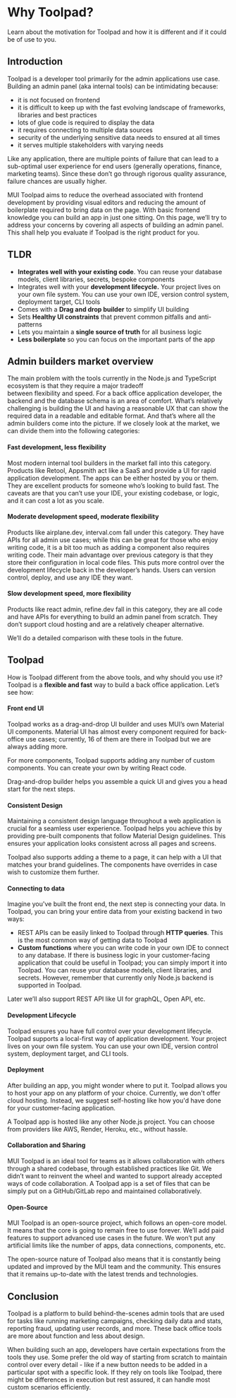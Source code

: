 # Why Toolpad?

<p class="description">Learn about the motivation for Toolpad and how it is different and if it could be of use to you.</p>

## Introduction

Toolpad is a developer tool primarily for the admin applications use case. Building an admin panel (aka internal tools) can be intimidating because:

- it is not focused on frontend
- it is difficult to keep up with the fast evolving landscape of frameworks, libraries and best practices
- lots of glue code is required to display the data
- it requires connecting to multiple data sources
- security of the underlying sensitive data needs to ensured at all times
- it serves multiple stakeholders with varying needs

Like any application, there are multiple points of failure that can lead to a sub-optimal user experience for end users (generally operations, finance, marketing teams). Since these don’t go through rigorous quality assurance, failure chances are usually higher.

MUI Toolpad aims to reduce the overhead associated with frontend development by providing visual editors and reducing the amount of boilerplate required to bring data on the page. With basic frontend knowledge you can build an app in just one sitting. On this page, we’ll try to address your concerns by covering all aspects of building an admin panel. This shall help you evaluate if Toolpad is the right product for you.

## TLDR

- **Integrates well with your existing code**. You can reuse your database models, client libraries, secrets, bespoke components
- Integrates well with your **development lifecycle.** Your project lives on your own file system. You can use your own IDE, version control system, deployment target, CLI tools
- Comes with a **Drag and drop builder** to simplify UI building
- Sets **Healthy UI constraints** that prevent common pitfalls and anti-patterns
- Lets you maintain a **single source of truth** for all business logic
- **Less boilerplate** so you can focus on the important parts of the app

## Admin builders market overview

The main problem with the tools currently in the Node.js and TypeScript ecosystem is that they require a major tradeoff between flexibility and speed. For a back office application developer, the backend and the database schema is an area of comfort. What’s relatively challenging is building the UI and having a reasonable UX that can show the required data in a readable and editable format. And that’s where all the admin builders come into the picture. If we closely look at the market, we can divide them into the following categories:

#### Fast development, less flexibility

Most modern internal tool builders in the market fall into this category. Products like Retool, Appsmith act like a SaaS and provide a UI for rapid application development. The apps can be either hosted by you or them. They are excellent products for someone who’s looking to build fast. The caveats are that you can’t use your IDE, your existing codebase, or logic, and it can cost a lot as you scale.

#### Moderate development speed, moderate flexibility

Products like airplane.dev, interval.com fall under this category. They have APIs for all admin use cases; while this can be great for those who enjoy writing code, it is a bit too much as adding a component also requires writing code. Their main advantage over previous category is that they store their configuration in local code files. This puts more control over the development lifecycle back in the developer’s hands. Users can version control, deploy, and use any IDE they want.

#### Slow development speed, more flexibility

Products like react admin, refine.dev fall in this category, they are all code and have APIs for everything to build an admin panel from scratch. They don’t support cloud hosting and are a relatively cheaper alternative.

We’ll do a detailed comparison with these tools in the future.

## Toolpad

How is Toolpad different from the above tools, and why should you use it? Toolpad is a **flexible and fast** way to build a back office application. Let’s see how:

#### Front end UI

Toolpad works as a drag-and-drop UI builder and uses MUI’s own Material UI components. Material UI has almost every component required for back-office use cases; currently, 16 of them are there in Toolpad but we are always adding more.

For more components, Toolpad supports adding any number of custom components. You can create your own by writing React code.

Drag-and-drop builder helps you assemble a quick UI and gives you a head start for the next steps.

#### Consistent Design

Maintaining a consistent design language throughout a web application is crucial for a seamless user experience. Toolpad helps you achieve this by providing pre-built components that follow Material Design guidelines. This ensures your application looks consistent across all pages and screens.

Toolpad also supports adding a theme to a page, it can help with a UI that matches your brand guidelines. The components have overrides in case wish to customize them further.

#### Connecting to data

Imagine you've built the front end, the next step is connecting your data. In Toolpad, you can bring your entire data from your existing backend in two ways:

- REST APIs can be easily linked to Toolpad through **HTTP queries**. This is the most common way of getting data to Toolpad
- **Custom functions** where you can write code in your own IDE to connect to any database. If there is business logic in your customer-facing application that could be useful in Toolpad; you can simply import it into Toolpad. You can reuse your database models, client libraries, and secrets. However, remember that currently only Node.js backend is supported in Toolpad.

Later we’ll also support REST API like UI for graphQL, Open API, etc.

#### Development Lifecycle

Toolpad ensures you have full control over your development lifecycle. Toolpad supports a local-first way of application development. Your project lives on your own file system. You can use your own IDE, version control system, deployment target, and CLI tools.

#### Deployment

After building an app, you might wonder where to put it. Toolpad allows you to host your app on any platform of your choice. Currently, we don't offer cloud hosting. Instead, we suggest self-hosting like how you'd have done for your customer-facing application.

A Toolpad app is hosted like any other Node.js project. You can choose from providers like AWS, Render, Heroku, etc., without hassle.

#### Collaboration and Sharing

MUI Toolpad is an ideal tool for teams as it allows collaboration with others through a shared codebase, through established practices like Git. We didn’t want to reinvent the wheel and wanted to support already accepted ways of code collaboration. A Toolpad app is a set of files that can be simply put on a GitHub/GitLab repo and maintained collaboratively.

#### Open-Source

MUI Toolpad is an open-source project, which follows an open-core model. It means that the core is going to remain free to use forever. We’ll add paid features to support advanced use cases in the future. We won’t put any artificial limits like the number of apps, data connections, components, etc.

The open-source nature of Toolpad also means that it is constantly being updated and improved by the MUI team and the community. This ensures that it remains up-to-date with the latest trends and technologies.

## Conclusion

Toolpad is a platform to build behind-the-scenes admin tools that are used for tasks like running marketing campaigns, checking daily data and stats, reporting fraud, updating user records, and more. These back office tools are more about function and less about design.

When building such an app, developers have certain expectations from the tools they use. Some prefer the old way of starting from scratch to maintain control over every detail - like if a new button needs to be added in a particular spot with a specific look. If they rely on tools like Toolpad, there might be differences in execution but rest assured, it can handle most custom scenarios efficiently.
